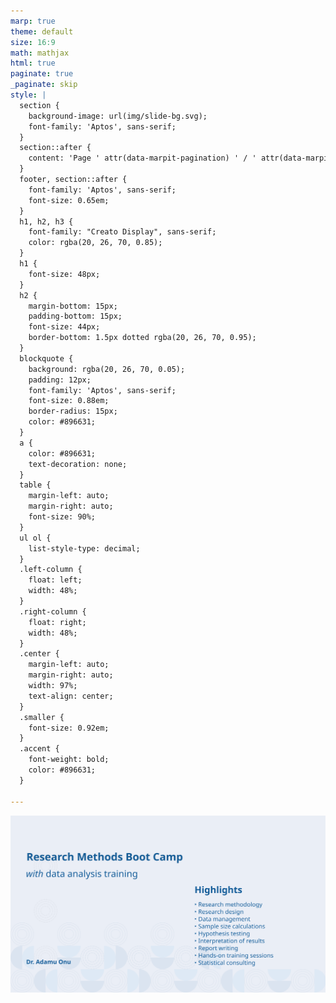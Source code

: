 ```yaml
---
marp: true
theme: default
size: 16:9
math: mathjax
html: true
paginate: true
_paginate: skip
style: |
  section {
    background-image: url(img/slide-bg.svg);
    font-family: 'Aptos', sans-serif;
  }
  section::after {
    content: 'Page ' attr(data-marpit-pagination) ' / ' attr(data-marpit-pagination-total);
  }
  footer, section::after {
    font-family: 'Aptos', sans-serif;
    font-size: 0.65em;
  }
  h1, h2, h3 {
    font-family: "Creato Display", sans-serif;
    color: rgba(20, 26, 70, 0.85);
  }
  h1 {
    font-size: 48px;
  }
  h2 {
    margin-bottom: 15px;
    padding-bottom: 15px;
    font-size: 44px;
    border-bottom: 1.5px dotted rgba(20, 26, 70, 0.95);
  }
  blockquote {
    background: rgba(20, 26, 70, 0.05);
    padding: 12px;
    font-family: 'Aptos', sans-serif;
    font-size: 0.88em;
    border-radius: 15px;
    color: #896631;
  }
  a {
    color: #896631;
    text-decoration: none;
  }
  table {
    margin-left: auto;
    margin-right: auto;
    font-size: 90%;
  }
  ul ol {
    list-style-type: decimal;
  }
  .left-column {
    float: left;
    width: 48%;
  }
  .right-column {
    float: right;
    width: 48%;
  }
  .center {
    margin-left: auto;
    margin-right: auto;
    width: 97%;
    text-align: center;
  }
  .smaller {
    font-size: 0.92em;
  }
  .accent {
    font-weight: bold;
    color: #896631;
  }

---
```


![bg](img/first-slide-bg.svg)

